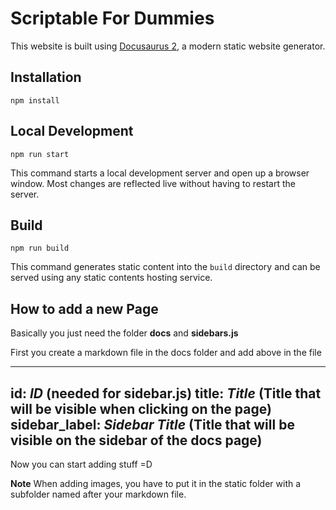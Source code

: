 # Scriptable For Dummies

This website is built using [Docusaurus 2](https://v2.docusaurus.io/), a modern static website generator.

## Installation

```console
npm install
```

## Local Development

```console
npm run start
```

This command starts a local development server and open up a browser window. Most changes are reflected live without having to restart the server.

## Build

```console
npm run build
```

This command generates static content into the `build` directory and can be served using any static contents hosting service.



## How to add a new Page

Basically you just need the folder **docs** and **sidebars.js**

First you create a markdown file in the docs folder and add above in the file

---
id: *ID* (needed for sidebar.js)
title: *Title* (Title that will be visible when clicking on the page)
sidebar_label: *Sidebar Title* (Title that will be visible on the sidebar of the docs page)
---

Now you can start adding stuff =D 

**Note** When adding images, you have to put it in the static folder with a subfolder named after your markdown file.